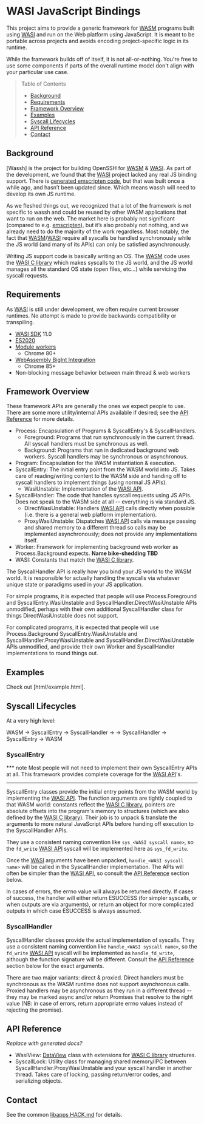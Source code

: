 # WASI JavaScript Bindings

This project aims to provide a generic framework for [WASM] programs built using
[WASI] and run on the Web platform using JavaScript.
It is meant to be portable across projects and avoids encoding project-specific
logic in its runtime.

While the framework builds off of itself, it is not all-or-nothing.
You're free to use some components if parts of the overall runtime model don't
align with your particular use case.

> Table of Contents
> * [Background]
> * [Requirements]
> * [Framework Overview]
> * [Examples]
> * [Syscall Lifecycles]
> * [API Reference]
> * [Contact]

[Background]: #background
[Requirements]: #requirements
[Framework Overview]: #framework-overview
[Examples]: #examples
[Syscall Lifecycles]: #syscall-lifecycles
[API Reference]: #api-reference
[Contact]: #contact

## Background

[Wassh] is the project for building OpenSSH for [WASM] & [WASI].
As part of the development, we found that the [WASI] project lacked any real
JS binding support.
There is [generated emscripten code](https://wasi.dev/polyfill/polyfill.js),
but that was built once a while ago, and hasn’t been updated since.
Which means wassh will need to develop its own JS runtime.

As we fleshed things out, we recognized that a lot of the framework is not
specific to wassh and could be reused by other WASM applications that want to
run on the web.
The market here is probably not significant (compared to e.g. [emscripten]),
but it’s also probably not nothing, and we already need to do the majority of
the work regardless.
Most notably, the fact that [WASM]/[WASI] require all syscalls be handled
synchronously while the JS world (and many of its APIs) can only be satisfied
asynchronously.

Writing JS support code is basically writing an OS.
The [WASM] code uses the [WASI C library] which makes syscalls to the JS world,
and the JS world manages all the standard OS state (open files, etc...) while
servicing the syscall requests.

## Requirements

As [WASI] is still under development, we often require current browser runtimes.
No attempt is made to provide backwards compatibility or transpiling.

* [WASI SDK] 11.0
* [ES2020]
* [Module workers](https://web.dev/module-workers/)
  * Chrome 80+
* [WebAssembly BigInt Integration](https://www.chromestatus.com/feature/5648655109324800)
  * Chrome 85+
* Non-blocking message behavior between main thread & web workers

## Framework Overview

These framework APIs are generally the ones we expect people to use.
There are some more utility/internal APIs available if desired;
see the [API Reference] for more details.

*   Process: Encapsulation of Programs & SyscallEntry's & SyscallHandlers.
    *   Foreground: Programs that run synchronously in the current thread.
        All syscall handlers must be synchronous as well.
    *   Background: Programs that run in dedicated background web workers.
        Syscall handlers may be synchronous or asynchronous.
*   Program: Encapsulation for the WASM instantiation & execution.
*   SyscallEntry: The initial entry point from the WASM world into JS.
    Takes care of reading/writing content to the WASM side and handing off
    to syscall handlers to implement things (using normal JS APIs).
    *   WasiUnstable: Implementation of the [WASI API].
*   SyscallHandler: The code that handles syscall requests using JS APIs.
    Does not speak to the WASM side at all -- everything is via standard JS.
    *   DirectWasiUnstable: Handlers [WASI API] calls directly when possible
        (i.e. there is a general web platform implementation).
    *   ProxyWasiUnstable: Dispatches [WASI API] calls via message passing and
        shared memory to a different thread so calls may be implemented
        asynchronously; does not provide any implementations itself.
*   Worker: Framework for implementing background web worker as
    Process.Background expects.
    **Name bike-shedding TBD**
*   WASI: Constants that match the [WASI C library].

The SyscallHandler API is really how you bind your JS world to the WASM world.
It is responsible for actually handling the syscalls via whatever unique state
or paradigms used in your JS application.

For simple programs, it is expected that people will use Process.Foreground and
SyscallEntry.WasiUnstable and SyscallHandler.DirectWasiUnstable APIs unmodified,
perhaps with their own additional SyscallHandler class for things
DirectWasiUnstable does not support.

For complicated programs, it is expected that people will use Process.Background
SyscallEntry.WasiUnstable and SyscallHandler.ProxyWasiUnstable and
SyscallHandler.DirectWasiUnstable APIs unmodified, and provide their own Worker
and SyscallHandler implementations to round things out.

## Examples

Check out [html/example.html].

## Syscall Lifecycles

At a very high level:

WASM -> SyscallEntry -> SyscallHandler -> <user JS code>
-> SyscallHandler -> SyscallEntry -> WASM

### SyscallEntry

*** note
Most people will not need to implement their own SyscallEntry APIs at all.
This framework provides complete coverage for the [WASI API]'s.
***

SyscallEntry classes provide the initial entry points from the WASM world by
implementing the [WASI API].
The function arguments are tightly coupled to that WASM world: constants reflect
the [WASI C library], pointers are absolute offsets into the program's memory to
structures (which are also defined by the [WASI C library]).
Their job is to unpack & translate the arguments to more natural JavaScript APIs
before handing off execution to the SyscallHandler APIs.

They use a consistent naming convention like `sys_<WASI syscall name>`, so the
`fd_write` [WASI API] syscall will be implemented here as `sys_fd_write`.

Once the [WASI] arguments have been unpacked, `handle_<WASI syscall name>` will
be called in the SyscallHandler implementation.
The APIs will often be simpler than the [WASI API], so consult the
[API Reference] section below.

In cases of errors, the errno value will always be returned directly.
If cases of success, the handler will either return ESUCCESS (for simpler
syscalls, or when outputs are via arguments), or return an object for more
complicated outputs in which case ESUCCESS is always assumed.

### SyscallHandler

SyscallHandler classes provide the actual implementation of syscalls.
They use a consistent naming convention like `handle_<WASI syscall name>`, so
the `fd_write` [WASI API] syscall will be implemented as `handle_fd_write`,
although the function signature will be different.
Consult the [API Reference] section below for the exact arguments.

There are two major variants: direct & proxied.
Direct handlers must be synchronous as the WASM runtime does not support
asynchronous calls.
Proxied handlers may be asynchronous as they run in a different thread --
they may be marked async and/or return Promises that resolve to the right
value (NB: in case of errors, return appropriate errno values instead of
rejecting the promise).

## API Reference

*Replace with generated docs?*

*   WasiView: [DataView] class with extensions for [WASI C library] structures.
*   SyscallLock: Utility class for managing shared memory/IPC between
    SyscallHandler.ProxyWasiUnstable and your syscall handler in another thread.
    Takes care of locking, passing return/error codes, and serializing objects.

## Contact

See the common [libapps HACK.md](../HACK.md) for details.


[DataView]: https://developer.mozilla.org/en-US/docs/Web/JavaScript/Reference/Global_Objects/DataView
[emscripten]: https://emscripten.org/
[ES2020]: https://tc39.es/ecma262/
[WASI]: https://wasi.dev/
[WASI API]: https://github.com/WebAssembly/WASI/blob/HEAD/phases/snapshot/docs.md
[WASI C library]: https://github.com/WebAssembly/wasi-libc
[WASI SDK]: https://github.com/WebAssembly/wasi-sdk
[WASM]: https://webassembly.org/
